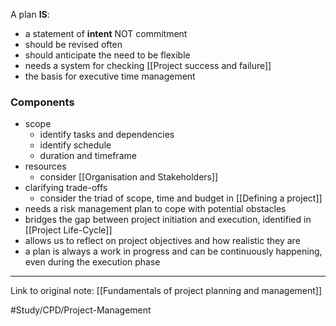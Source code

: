 A plan **IS**:
- a statement of **intent** NOT commitment
- should be revised often
- should anticipate the need to be flexible
- needs a system for checking [[Project success and failure]]
- the basis for executive time management

### Components
- scope
	- identify tasks and dependencies
	- identify schedule
	- duration and timeframe
- resources
	- consider [[Organisation and Stakeholders]]
- clarifying trade-offs
	- consider the triad of scope, time and budget in [[Defining a project]]
- needs a risk management plan to cope with potential obstacles
- bridges the gap between project initiation and execution, identified in [[Project Life-Cycle]]
- allows us to reflect on project objectives and how realistic they are
- a plan is always a work in progress and can be continuously happening, even during the execution phase

---
Link to original note:
[[Fundamentals of project planning and management]]

#Study/CPD/Project-Management 